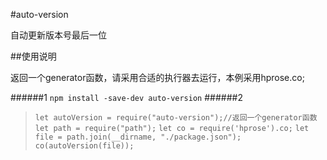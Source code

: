 #auto-version

自动更新版本号最后一位

##使用说明

返回一个generator函数，请采用合适的执行器去运行，本例采用hprose.co;

######1
`npm install -save-dev auto-version`
######2
>`let autoVersion = require("auto-version");//返回一个generator函数`
>`let path = require("path");`
>`let co = require('hprose').co;`
>`let file = path.join(__dirname, "./package.json");`
>`co(autoVersion(file));`